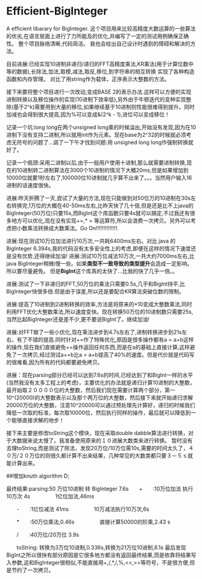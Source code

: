 # Efficient-BigInteger
A efficient libarary for BigInteger.
这个项目用来比较高精度大数运算的一些算法的优劣,在语言层面上进行了力所能及的优化,并编写了一定的测试用例确保正确性。
整个项目脉络清晰,代码简洁。
我也会给出自己设计时遇到的障碍和解决的方法。

目前进展:已经实现10进制非递归/递归的FFT高精度乘法,KR乘法(用于计算位数中等的数据),长除法,加法,取模,减法,取反,移位,到字符串的相互转换
实现了各种构造函数和内存管理。
对比了用string作为载体，正序表示大整数的方法。

接下来要将整个项目进行一次改动,变成BASE 2的表示办法.这样可以方便的实现进制转换以及移位操作的实现(10进制下效率低),另外由于牛顿迭代的变种实现整除(基于2^k)需要用到大量的移位,如果继续基于10进制则性能很难得到提升。同时加减也会得到很大提高,因为%可以变成&(2^k - 1),进位可以变成移位！

记录一个坑:long long在两个unsigned long乘的时候溢出,开始没有发现,因为在10进制下没有支持二进制,所以就用int作为元素。现在base为2^32的时候就必须考虑无符号的问题了...调了一下午才找到问题:用 unsigned long long作强制转换就好了。

记录一个瓶颈:采用二进制以后,由于一般用户使用十进制,那么就需要进制转换,现在的10进制转二进制算法在3000个10进制的情况下大概20ms,但是如果增加到10000位就要1秒左右了,100000位10进制就几乎算不出来了。。。当然用户输入16进制的话速度很快。

进展:昨天折腾了一天,尝试了大量的方法,现在只能做到对50位万的10进制在30s左右转换完,1万位的大概在40-50ms左右,比昨天快了几十倍,但是还是比不上java的BigInteger(50万位)只要15s,而BigInt这个库函数只要4s就可以搞定,不过我还有很多地方可以优化,现在没有实现+=,* = 等运算符,所以会浪费一次拷贝。另外可以考虑把小数乘法转换成大数乘法。Go On!!!!!!!!!!!!!!.

进展:现在测试10万位加法进行10万次,一共耗6400ms左右。对比 java 的BigInteger 6.394s,我的代码没有太多安全性上的考虑,即便在这样的情况下速度还是没有优势,还得继续加油!
进展:测试10万位减法10万次,一共大约7000ms左右,比java BigInteger稍微i慢一些。如果**类型不一致导致的类型提升**会造成一定影响。所以要尽量避免。
但是**BigInt**这个库真的太快了...比我的快了几乎一倍。。

进展:测试了一下非递归的FFT,50万位的乘法只需要0.5s,几乎和BigInt持平,比BigInteger快很多倍.但是由于误差,所以还是要配合KR算法突破位数的限制。

进展:提高了10进制到2进制转换的效率,方法是将原来的*10变成大整数乘法,同时利用FFT优化大整数乘法,所以速度变快。现在转换50万位的10进制数只需要25s,当然比起BigInteger还是差不少,更不要说BigInt了。继续加油!

进展:对FFT做了一些小优化,现在乘法进步到4.7s左右了,进制转换进步到21s左右，有了不错的提高.同时针对+=作了特殊优化,原因是很多操作都有a = a+b这样的操作,现在我们直接避免+=操作返回任何东西,而是在a的基础上直接计算,这样避免了一次拷贝,经过测试a+=b比a = a+b提高了40%的速度。但是代价就是代码写的很难看,因为所有的代码都要避免拷贝。

进展：现在parsing部分已经可以达到7.6s的时间,已经达到了和BigInt一样的水平(当然我没有太多工程上的考虑)，主要优化的办法就是递归计算10进制的大整数，最开始取２００００位的大整数，然后我们现在需要计算两个部分，第一10^(20000)的大整数表示以及那个两万位的大整数，然后接下来就开始递归求解20000万位的大整数，注意10^20000可以通过预处理先计算好，递归的时候我们降低一次取的标准，每次取10000位，然后执行同样的操作，最后就可以降低到一个能够直接求解的地步！

接下来主要是修改toString这个模块，现在采取double dabble算法进行转换，对于大数据来说太慢了。我准备使用原来的１０进展大数类来进行转换。
暂时没有去理toString,而是测试了除法，发现20万位/10万位需10s,需要的时间太久了，４０万/２０万位的则很久都计算不出来结果，几种常见的大数类都只要３－５ｓ就能计算出来。

##增加knuth algorithm D; 

最终结果:parsing:50 万位10进制 转 BigInteger  7.6s
        +       :10万位加法 执行 10万次 4s
                 1亿位加法,46ms
                 
        -       :1亿位减法 41ms
                 10万减法执行10万次,6s
        
        *       :50万位乘法,0.46s
                 直接计算50000的阶乘,2.43 s
        
        /        :40万位/20万位 3.9s
        
        toString: 转换为3万位10进制,0.336s,转换为21万位10进制,8.1s
 最后发现BigInt之所以很快有部分原因是它很多地方都没有返回最终结果,而是依靠将结果写入参数,这和BigInteger很相似,不能直接用+,/,*,/,%,<<,>>等符号，不是很方便,但是节约了一次拷贝。
